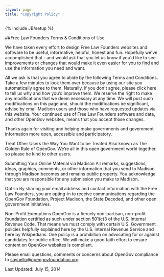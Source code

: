 ```yaml
---
layout: page
title: "Copyright Policy"
---
```

{% include JB/setup %}

##Free Law Founders Terms & Conditions of Use

We have taken every effort to design Free Law Founders websites and software to be useful, informative, helpful, honest and fun.  Hopefully we've accomplished that - and would ask that you let us know if you'd like to see improvements or changes that would make it even easier for you to find and use the information you need and want.

All we ask is that you agree to abide by the following Terms and Conditions. Take a few minutes to look them over because by using our site you automatically agree to them. Naturally, if you don't agree, please click here to tell us why and how you’d improve them.  We reserve the right to make any modifications that we deem necessary at any time.  We will post such modifications on this page and, should the modifications be significant, advise by email Madison users and those who have requested updates via this website.  Your continued use of Free Law Founders software and data, and other OpenGov websites, means that you accept those changes.

Thanks again for visiting and helping make governments and government information more open, accessible and participatory.

Treat Other Users the Way You Want to be Treated
Also known as The Golden Rule of OpenGov.  We’re all in this open government world together, so please be kind to other users.

Submitting Your Online Material via Madison
All remarks, suggestions, ideas, graphics, comments, or other information that you send to Madison through Madison becomes and remains public property.  You acknowledge that you are responsible for any submission you make to Madison.

Opt-In 
By sharing your email address and contact information with the Free Law Founders, you are opting-in to receive communications regarding the OpenGov Foundation, Project Madison, the State Decoded, and other open government initiatives.

Non-Profit Exemptions
OpenGov is a fiercely non-partisan, non-profit foundation certified as such under section 501(c)3 of the U.S. Internal Revenue Code.  That means we must comply with certain U.S. Government policies helpfully explained here by the U.S. Internal Revenue Service and here by Wikipedians.  One policy is a prohibition on advocating for or against candidates for public office.  We will make a good faith effort to ensure content on OpenGov websites is compliant.  

Please email questions, comments or concerns about OpenGov compliance to [sayhello@opengovfoundation.org](mailto:sayhello@opengovfoundation.org)

Last Updated: July 15, 2014

